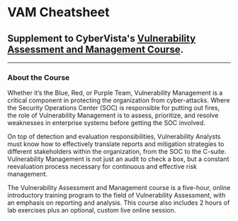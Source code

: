 # VAM Cheatsheet
## Supplement to CyberVista's **[Vulnerability Assessment and Management Course](https://www.cybervista.net/critical-knowledge/vulnerability-assessment-management/)**.
---
### About the Course
Whether it’s the Blue, Red, or Purple Team, Vulnerability Management is a critical component in protecting the organization from cyber-attacks. Where the Security Operations Center (SOC) is responsible for putting out fires, the role of Vulnerability Management is to assess, prioritize, and resolve weaknesses in enterprise systems before getting the SOC involved. 

On top of detection and evaluation responsibilities, Vulnerability Analysts must know how to effectively translate reports and mitigation strategies to different stakeholders within the organization, from the SOC to the C-suite. Vulnerability Management is not just an audit to check a box, but a constant reevaluation process necessary for continuous and effective risk management.

The Vulnerability Assessment and Management course is a five-hour, online introductory training program to the field of Vulnerability Assessment, with an emphasis on reporting and analysis. This course also includes 2 hours of lab exercises plus an optional, custom live online session.
